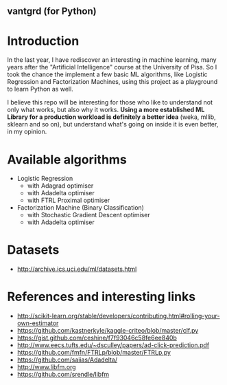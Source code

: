 ## vantgrd (for Python)

# Introduction

In the last year, I have rediscover an interesting in machine learning,
many years after the "Artificial Intelligence" course at the University
of Pisa. So I took the chance the implement a few basic ML algorithms,
like Logistic Regression and Factorization Machines, using this project
as a playground to learn Python as well.

I believe this repo will be interesting for those who like to
understand not only what works, but also why it works. **Using a more
established ML Library for a production workload is definitely a better
idea** (weka, mllib, sklearn and so on), but understand what's going on
inside it is even better, in my opinion.

# Available algorithms

- Logistic Regression
    * with Adagrad optimiser
    * with Adadelta optimiser
    * with FTRL Proximal optimiser
- Factorization Machine (Binary Classification)
    * with Stochastic Gradient Descent optimiser
    * with Adadelta optimiser

# Datasets

- http://archive.ics.uci.edu/ml/datasets.html

# References and interesting links

- http://scikit-learn.org/stable/developers/contributing.html#rolling-your-own-estimator
- https://github.com/kastnerkyle/kaggle-criteo/blob/master/clf.py
- https://gist.github.com/ceshine/f7f93046c58fe6ee840b
- http://www.eecs.tufts.edu/~dsculley/papers/ad-click-prediction.pdf
- https://github.com/fmfn/FTRLp/blob/master/FTRLp.py
- https://github.com/saiias/Adadelta/
- http://www.libfm.org
- https://github.com/srendle/libfm
